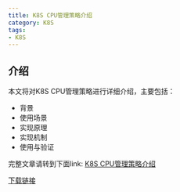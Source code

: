 ```yaml
---
title: K8S CPU管理策略介绍
category: K8S
tags:
- K8S
---
```


## 介绍

本文将对K8S CPU管理策略进行详细介绍，主要包括：
- 背景
- 使用场景
- 实现原理
- 实现机制
- 使用与验证

<!--more-->

完整文章请转到下面link:
[K8S CPU管理策略介绍](https://github.com/kulong0105/kulong0105.github.io/blob/master/documents/K8S%20CPU%E7%AE%A1%E7%90%86%E7%AD%96%E7%95%A5%E4%BB%8B%E7%BB%8D.pdf)

[下载链接](https://github.com/kulong0105/kulong0105.github.io/raw/master/documents/K8S%20CPU%E7%AE%A1%E7%90%86%E7%AD%96%E7%95%A5%E4%BB%8B%E7%BB%8D.pdf)
